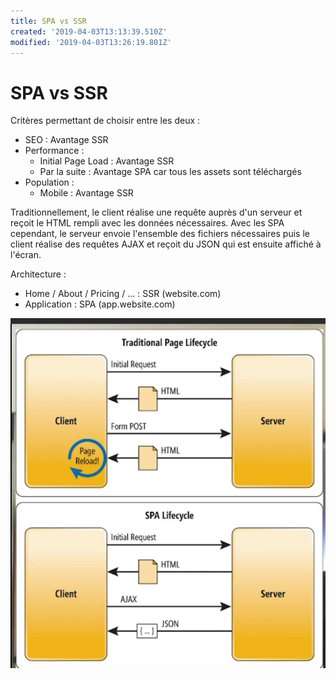 ```yaml
---
title: SPA vs SSR
created: '2019-04-03T13:13:39.510Z'
modified: '2019-04-03T13:26:19.801Z'
---
```


# SPA vs SSR
Critères permettant de choisir entre les deux :
- SEO : Avantage SSR
- Performance : 
  - Initial Page Load : Avantage SSR
  - Par la suite : Avantage SPA car tous les assets sont téléchargés
- Population : 
  - Mobile : Avantage SSR

Traditionnellement, le client réalise une requête auprès d'un serveur et reçoit le HTML rempli avec les données nécessaires.
Avec les SPA cependant, le serveur envoie l'ensemble des fichiers nécessaires puis le client réalise des requêtes AJAX et reçoit du JSON qui est ensuite affiché à l'écran.

Architecture : 
- Home / About / Pricing / ... : SSR (website.com)
- Application : SPA (app.website.com)

![](./attachments/SPA_&_SSR_lifecycles.png)
